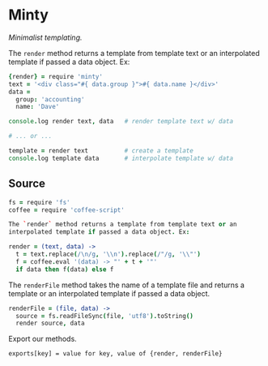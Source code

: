 Minty
=====

*Minimalist templating.*

The `render` method returns a template from template text or an 
interpolated template if passed a data object. Ex:

```coffeescript
{render} = require 'minty'
text = '<div class="#{ data.group }">#{ data.name }</div>'
data =
  group: 'accounting'
  name: 'Dave'

console.log render text, data   # render template text w/ data

# ... or ...

template = render text          # create a template
console.log template data       # interpolate template w/ data
```

## Source

```coffeescript
fs = require 'fs'
coffee = require 'coffee-script'

The `render` method returns a template from template text or an 
interpolated template if passed a data object. Ex:

render = (text, data) -> 
  t = text.replace(/\n/g, '\\n').replace(/"/g, '\\"')
  f = coffee.eval '(data) -> "' + t + '"'
  if data then f(data) else f
```
The `renderFile` method takes the name of a template file and returns a
template or an interpolated template if passed a data object.

```coffeescript
renderFile = (file, data) -> 
  source = fs.readFileSync(file, 'utf8').toString()
  render source, data
```
Export our methods.

    exports[key] = value for key, value of {render, renderFile}

